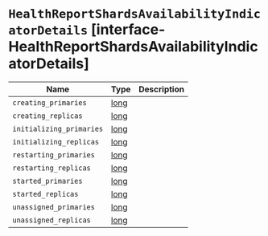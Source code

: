 # `HealthReportShardsAvailabilityIndicatorDetails` [interface-HealthReportShardsAvailabilityIndicatorDetails]

| Name | Type | Description |
| - | - | - |
| `creating_primaries` | [long](./long.md) | &nbsp; |
| `creating_replicas` | [long](./long.md) | &nbsp; |
| `initializing_primaries` | [long](./long.md) | &nbsp; |
| `initializing_replicas` | [long](./long.md) | &nbsp; |
| `restarting_primaries` | [long](./long.md) | &nbsp; |
| `restarting_replicas` | [long](./long.md) | &nbsp; |
| `started_primaries` | [long](./long.md) | &nbsp; |
| `started_replicas` | [long](./long.md) | &nbsp; |
| `unassigned_primaries` | [long](./long.md) | &nbsp; |
| `unassigned_replicas` | [long](./long.md) | &nbsp; |
